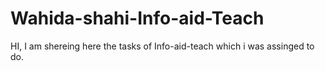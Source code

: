 # Wahida-shahi-Info-aid-Teach
HI,
I am shereing here the tasks of Info-aid-teach which i was assinged to do.
